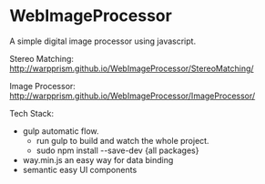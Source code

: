 # WebImageProcessor
A simple digital image processor using javascript.


Stereo Matching:
<http://warpprism.github.io/WebImageProcessor/StereoMatching/>


Image Processor:
<http://warpprism.github.io/WebImageProcessor/ImageProcessor/>

Tech Stack:
- gulp automatic flow. 
	- run gulp to build and watch the whole project.
	- sudo npm install --save-dev {all packages}
- way.min.js an easy way for data binding
- semantic easy UI components
